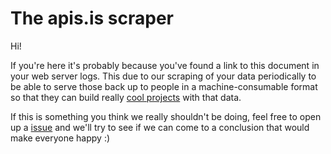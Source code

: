 # The apis.is scraper

Hi!

If you're here it's probably because you've found a link to this document
in your web server logs. This due to our scraping of your data periodically
to be able to serve those back up to people in a machine-consumable format
so that they can build really [cool projects](./built-with-apis.md) with
that data.

If this is something you think we really shouldn't be doing, feel free to
open up a [issue](https://github.com/apis-is/apis/issues/new) and we'll try
to see if we can come to a conclusion that would make everyone happy :)

